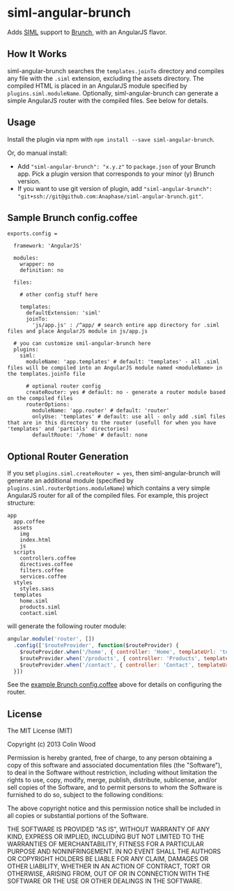 siml-angular-brunch
===================

Adds [SIML](https://github.com/padolsey/SIML) support to [Brunch](http://brunch.io), with an AngularJS flavor.

How It Works
------------

siml-angular-brunch searches the `templates.joinTo` directory and compiles any file with the `.siml` extension, excluding the assets directory. The compiled HTML is placed in an AngularJS module specified by `plugins.siml.moduleName`. Optionally, siml-angular-brunch can generate a simple AngularJS router with the compiled files. See below for details.

Usage
-----

Install the plugin via npm with `npm install --save siml-angular-brunch`.

Or, do manual install:

* Add `"siml-angular-brunch": "x.y.z"` to `package.json` of your Brunch app. Pick a plugin version that corresponds to your minor (y) Brunch version.
* If you want to use git version of plugin, add `"siml-angular-brunch": "git+ssh://git@github.com:Anaphase/siml-angular-brunch.git"`.

Sample Brunch config.coffee
---------------------------

```coffee-script
exports.config =
  
  framework: 'AngularJS'
  
  modules:
    wrapper: no
    definition: no
  
  files:
    
    # other config stuff here
    
    templates:
      defaultExtension: 'siml'
      joinTo:
        'js/app.js' : /^app/ # search entire app directory for .siml files and place AngularJS module in js/app.js
  
  # you can customize smil-angular-brunch here
  plugins:
    siml:
      moduleName: 'app.templates' # default: 'templates' - all .siml files will be compiled into an AngularJS module named <moduleName> in the templates.joinTo file
      
      # optional router config
      createRouter: yes # default: no - generate a router module based on the compiled files
      routerOptions:
        moduleName: 'app.router' # default: 'router'
        onlyUse: 'templates' # default: use all - only add .siml files that are in this directory to the router (usefull for when you have 'templates' and 'partials' directories)
        defaultRoute: '/home' # default: none
```

Optional Router Generation
--------------------------
If you set `plugins.siml.createRouter = yes`, then siml-angular-brunch will generate an additional module (specified by `plugins.siml.routerOptions.moduleName`) which contains a very simple AngularJS router for all of the compiled files. For example, this project structure:

```
app
  app.coffee
  assets
    img
    index.html
    js
  scripts
    controllers.coffee
    directives.coffee
    filters.coffee
    services.coffee
  styles
    styles.sass
  templates
    home.siml
    products.siml
    contact.siml
```

will generate the following router module:

```javascript
angular.module('router', [])
  .config(['$routeProvider', function($routeProvider) {
    $routeProvider.when('/home', { controller: 'Home', templateUrl: 'templates/home' });
    $routeProvider.when('/products', { controller: 'Products', templateUrl: 'templates/products' });
    $routeProvider.when('/contact', { controller: 'Contact', templateUrl: 'templates/contact' });
  }])
```

See the [example Brunch config.coffee](#sample-brunch-configcoffee) above for details on configuring the router.

License
-------

The MIT License (MIT)

Copyright (c) 2013 Colin Wood

Permission is hereby granted, free of charge, to any person obtaining a copy
of this software and associated documentation files (the "Software"), to deal
in the Software without restriction, including without limitation the rights
to use, copy, modify, merge, publish, distribute, sublicense, and/or sell
copies of the Software, and to permit persons to whom the Software is
furnished to do so, subject to the following conditions:

The above copyright notice and this permission notice shall be included in
all copies or substantial portions of the Software.

THE SOFTWARE IS PROVIDED "AS IS", WITHOUT WARRANTY OF ANY KIND, EXPRESS OR
IMPLIED, INCLUDING BUT NOT LIMITED TO THE WARRANTIES OF MERCHANTABILITY,
FITNESS FOR A PARTICULAR PURPOSE AND NONINFRINGEMENT. IN NO EVENT SHALL THE
AUTHORS OR COPYRIGHT HOLDERS BE LIABLE FOR ANY CLAIM, DAMAGES OR OTHER
LIABILITY, WHETHER IN AN ACTION OF CONTRACT, TORT OR OTHERWISE, ARISING FROM,
OUT OF OR IN CONNECTION WITH THE SOFTWARE OR THE USE OR OTHER DEALINGS IN
THE SOFTWARE.

